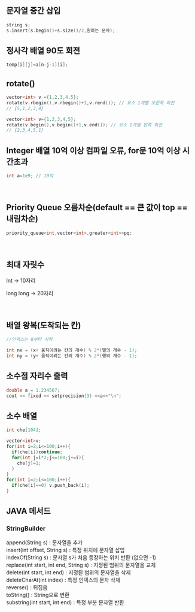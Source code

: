 ## 문자열 중간 삽입
```c++
string s;
s.insert(s.begin()+s.size()/2,원하는 문자);
```

## 정사각 배열 90도 회전
```c++
temp[i][j]=a[n-j-1][i];
```

## rotate()
```c++
vector<int> v ={1,2,3,4,5}; 
rotate(v.rbegin(),v.rbegin()+1,v.rend()); // 요소 1개별 오른쪽 회전
// {5,1,2,3,4}

vector<int> v={1,2,3,4,5}; 
rotate(v.begin(),v.begin()+1,v.end()); // 요소 1개별 왼쪽 회전
// {2,3,4,5,1}
```
## Integer 배열 10억 이상 컴파일 오류, for문 10억 이상 시간초과
```c++
int a=1e9; // 10억
```
<br>

## Priority Queue 오름차순(default == 큰 값이 top == 내림차순)
```c++
priority_queue<int,vector<int>,greater<int>>pq;
```
<br>

## 최대 자릿수
Int -> 10자리 
 
long long -> 20자리

<br>

## 배열 왕복(도착되는 칸)
```c++
//인덱스는 0부터 시작

int nx = (x+ 움직이려는 칸의 개수) % 2*(열의 개수 - 1);
int ny = (y+ 움직이려는 칸의 개수) % 2*(행의 개수 - 1);
```

## 소수점 자리수 출력
```c++
double a = 1.234567;
cout << fixed << setprecision(3) <<a<<"\n";
```

## 소수 배열
```c++
int che[104];

vector<int>v;
for(int i=2;i<=100;i++){
  if(che[i])continue;
  for(int j=i*2;j<=100;j+=i){
    che[j]=1;
  }
}
for(int i=2;i<=100;i++){
  if(che[i]==0) v.push_back(i);
}
```

## JAVA 메서드
### StringBuilder
append(String s) : 문자열을 추가  
insert(int offset, String s) : 특정 위치에 문자열 삽입  
indexOf(String s) : 문자열 s가 처음 등장하는 위치 반환 (없으면 -1)  
replace(int start, int end, String s) : 지정된 범위의 문자열을 교체	  
delete(int start, int end) : 지정된 범위의 문자열을 삭제  
deleteCharAt(int index) : 특정 인덱스의 문자 삭제  
reverse() : 뒤집음  
toString() : String으로 변환  
substring(int start, int end) : 특정 부분 문자열 반환  
